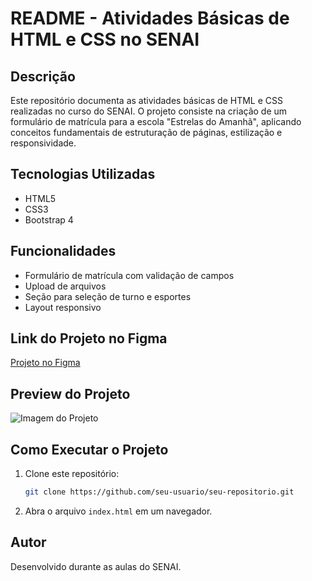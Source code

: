 # README - Atividades Básicas de HTML e CSS no SENAI

## Descrição
Este repositório documenta as atividades básicas de HTML e CSS realizadas no curso do SENAI. O projeto consiste na criação de um formulário de matrícula para a escola "Estrelas do Amanhã", aplicando conceitos fundamentais de estruturação de páginas, estilização e responsividade.

## Tecnologias Utilizadas
- HTML5
- CSS3
- Bootstrap 4

## Funcionalidades
- Formulário de matrícula com validação de campos
- Upload de arquivos
- Seção para seleção de turno e esportes
- Layout responsivo

## Link do Projeto no Figma
[Projeto no Figma](https://www.figma.com/design/it7P3SeEr5Lp5c3gsEl8lJ/Formul%C3%A1rio-de-convite-(Community)?node-id=0-1&p=f&t=cCroeCpwtaS3fWRf-0)

## Preview do Projeto
![Imagem do Projeto](caminho/para/imagem_do_projeto.png)

## Como Executar o Projeto
1. Clone este repositório:
   ```sh
   git clone https://github.com/seu-usuario/seu-repositorio.git
   ```
2. Abra o arquivo `index.html` em um navegador.

## Autor
Desenvolvido durante as aulas do SENAI.


